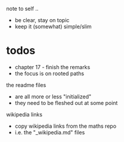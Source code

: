 
note to self ..
- be clear, stay on topic
- keep it (somewhat) simple/slim

# todos

- chapter 17 - finish the remarks
- the focus is on rooted paths

the readme files
- are all more or less "initialized"
- they need to be fleshed out at some point

wikipedia links
- copy wikipedia links from the maths repo
- i.e. the "_wikipedia.md" files
